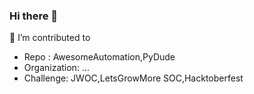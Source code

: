 ### Hi there 👋

<!--
**piyush4for/piyush4for** is a ✨ _special_ ✨ repository because its `README.md` (this file) appears on your GitHub profile.

Here are some ideas to get you started:
- 🔭 I’m currently working on 
-
- 👯 I’m looking to collaborate on ...
- 🤔 I’m looking for help with ...
- 💬 Ask me about ...
- 📫 How to reach me: [website](http://demo-portfolio.s3-website.ap-south-1.amazonaws.com/)
- 😄 Pronouns: ...
- ⚡ Fun fact: ...
-->
 🌱 I’m contributed to  
-   Repo : AwesomeAutomation,PyDude
-   Organization: ...
-   Challenge: JWOC,LetsGrowMore SOC,Hacktoberfest
